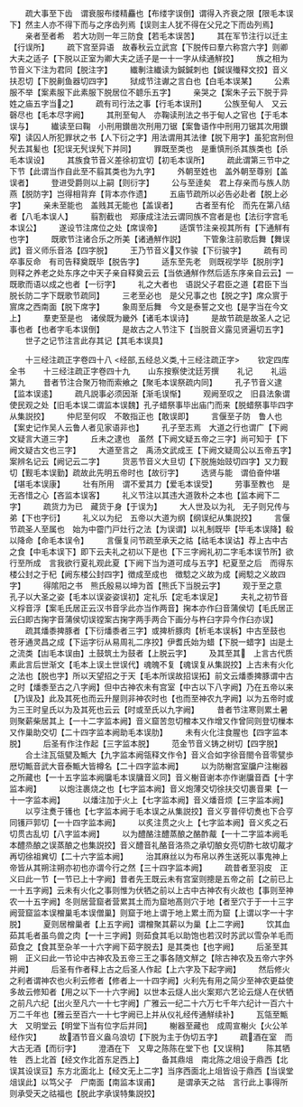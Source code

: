 <!-- { "loadSidebar": true } -->
　　疏大事至下齿　谓衰服布缕精麤也【布缕字误倒】谓得入齐衰之限【限毛本误下】然主人亦不得下而与之序齿列焉【误则主人犹不得在父兄之下而齿列焉】
　　亲者至者希　若大功则一年三防食【若毛本误苦】
　　其在军节注行以迁主【行误所】
　　疏下宫至异语　故春秋云立武宫【下脱传曰羣六称宫六字】则卿大夫之适子【下脱以正室为卿大夫之适子是一十一字从续通觧挍】
　　族之相为节音义下注为君同【脱注字】
　　纎剸注纎读为鍼鍼刺也【鍼误殱释文挍】音义扶忍切【下脱劓鱼器切四字】
　　狱成节注谳之言白也【白毛本误某】
　　公素服不举【案素服下此素服下脱居位不聼乐五字】
　　亲哭之【案朱子云下脱于异姓之庙五字当之】
　　疏有司行法之事【行毛本误刑】
　　公族至甸人　又云磬尽也【毛本尽字阙】
　　其刑至甸人　亦鞠读刑法之书于甸人之官也【于毛本误与】
　　纎读至曰鞠　小刑用鑚凿次刑用刀锯【案鲁语作中刑用刀锯其次用鑚窄】读囚人所犯罪状之书【人下衍之字】用法谓用其法律【脱下用字】虽犯宫刑但髠去其髪也【犯误无髠误髠下并同】
　　罪既至类也　是重慎刑杀其族类也【杀毛本误设】
　　其族食节音义差徐初宜切【初毛本误所】
　　疏此谓第三节中之下节【此谓当作自此至不翦其类也为九字】
　　外朝至姓也　盖外朝至尊别【盖误者】
　　登进受爵则以上嗣【则衍字】
　　公与至逹矣　君上存亲而与族人防燕【脱防字】岂得相背弃【背本亦作遗】
　　五庙节疏所以必告必赴者【脱上必字】
　　亲未至能也　盖贱其无能也【盖误者】
　　古者至有伦　而先在第八结者【八毛本误人】
　　翦割截也　郑康成注法云谓同族不宫者是也【法衍字宫毛本误公】
　　遂设节注席位之处【席误帝】
　　适馔节注亲视其所有【下通觧有也字】
　　既歌节注诸合乐之所美【诸通觧作説】
　　下管象注前歌后舞【舞误武】音义师乐音洛【四字脱】
　　王乃节音义又作骏【下衍骏字】
　　疏有司卒事反命　有司告释奠既毕【脱告字】
　　适东至先老　则既视学毕【脱刖字】则释之养老之处东序之中天子亲自释奠云云【当依通觧作然后适东序亲自云云】一既歌而语以成之也者【一衍字】
　　礼之大者也　语説父子君臣之道【君臣下当脱长防二字下既歌节疏同】
　　三老至必也　是父兄事之也【脱之字】席众賔于賔席之西南面【脱下席字】
　　象周至后舞　今文是泰誓之文也【是字当在今文上】
　　羣吏至是也　诸侯既为畿外【诸毛本误诗】
　　是故节疏是故圣人之记事也者【也者字毛本误倒】
　　是故古之人节注下【当脱音义露见贤遍切五字】
　　世子之记节注言此存其记【其毛本误具】






　　十三经注疏正字卷四十八
<经部,五经总义类,十三经注疏正字>
　　钦定四库全书
　　十三经注疏正字卷四十九
　　山东按察使沈廷芳撰
　　礼记
　　礼运第九
　　昔者节注合聚万物而索飨之【聚毛本误祭疏内同】
　　孔子节音义逮【监本误逺】
　　疏凡説事必须因渐【渐毛误惭】
　　观阙至叹之　旧县法象谓使民观之处【旧毛本误二谓监本误魏】孔子蜡祭事毕出庙门而来【脱蜡祭事毕四字从集説挍】
　　仲尼至何叹　不敢指正也【敢误即】
　　言偃至子防　鲁人也【案史记作吴人云鲁人者见家语非也】
　　孔子至志焉　大道之行也谓广【下阙文疑言大道三字】
　　丘未之逮也　虽然【下阙文疑五帝之三字】尚可知于【下阙文疑古文也三字】
　　大道至言之　禹汤文武成王【下阙文疑周公以五帝五字】案辨名记云【阙记云二字】
　　货恶节音义大旦切【下脱施始豉切四字】又力觐切【觐毛本误勤】疏故此先明五帝时也【故衍字】
　　选贤与能　谓伯奋仲堪【堪毛本误康】
　　壮有所用　谓不爱其力【爱毛本误受】
　　劳事至教也　是无吝惜之心【吝监本误客】
　　礼义节注以其违大道敦朴之本也【监本阙下二字】
　　疏货力为已　藏货于身【于误为】
　　大人世及以为礼　无子则兄传与弟【下也字衍】
　　礼义以为纪　五帝以大道为纲【纲误纪从集説挍】
　　言偃节疏圣人至属也　始为中霤门戸灶行之法【为误谓】以礼制既毕【毕毛本误降】殽以降命【命毛本误令】
　　言偃复问节疏至承天之祜【祜毛本误诂】荐上古中古之食【中毛本误下】即下云夫礼之初以下是也【下三字阙礼初二字毛本误节所】欲行至所成　言我欲行夏礼观此夏【下阙下当为道可成与五字】杞夏至之后　而得东楼公封之于杞【阙东楼公封四字】徴成至成也　徴騐之义故为成【阙騐之义故四字】
　　得隂阳之书　熊氏殷易以坤为首【熊氏下当脱云字】
　　观于至之意　孔子以大圣之姿【毛本以误姿姿误初】定礼乐【定毛本误足】
　　夫礼之初节音义桴音浮【案毛氏居正云汉书音孚此亦当作两音】掬本亦作臼音蒲侯切【毛氏居正云臼即古掬字音蒲侯切误镗案古掬字两手两合下画分与杵臼字异今作臼亦误】
　　疏其燔黍捭豚者【下衍燔黍者三字】或捭析豚肉【析毛本误柝】中古至鼓也　苍牙通灵昌之成【下运字衍从易周礼二序挍】伊耆氏始为蜡【下脱一蜡字】凷是土之流类【凷毛本误由】土鼓筑土为鼓者【上脱云字】
　　及其至其　上言古代质素此言后世渐文【毛本上误土世误代】魂魄不复【魂误复从集説挍】上古未有火化之法也【脱也字】所以天望招之于天【毛本所误故招误拓】前文云燔黍捭豚谓中古之时【燔黍至古之八字阙】但中古神农未有宫室【中古以下八字阙】乃在五帝以来【乃误及】此及其死也而云升屋则非神农时也【也而至神农九字阙】以为五帝时或为三王时皇氏以为及其死也云云【时或至氏以九字阙】
　　昔者节注寒则累土暑则聚薪柴居其上【一十二字监本阙】音义窟苦忽切橧本又作增又作曾同则登切樔本又作巢助交切【二十四字监本阙助毛本误肋】
　　未有火化注食腥也【四字监本脱】
　　后圣有作注作起【三字监本脱】
　　范金节音义铸之树切【四字脱】
　　合土注瓦瓴甓及甒大【九字监本阙瓴释文作令】音义合如字徐音閤令音零甓歩厯切甒音武大音泰甒大皆樽名【二十四字监本阙】
　　以为防榭宫室牖户注榭器之所藏也【一十五字监本阙牖毛本误牗音义同】音义榭音谢本亦作谢牖音酉【十字监本阙】
　　以炮注裹烧之也【七字监本阙】音义炮薄交切徐扶交切裹音果【一十一字监本阙】
　　以燔注加于火上【七字监本阙】音义燔音烦【三字监本阙】
　　以亨注煑于镬也【七字监本阙于毛本误之从集説挍】音义亨普伻切煑也下合亨同镬戸郭切【一十四字监本阙】
　　以炙注贯之火上【七字监本阙】音义炙之石切贯古乱切【八字监本阙】
　　以为醴酪注醴蒸酿之酪酢酨【一十二字监本阙毛本醴烝酿之误蒸酿之也集説挍】音义醴音礼酪音洛烝之承切酿女亮切酢七故切酨才再切徐祖兾切【二十六字监本阙】
　　治其麻丝以为布帛以养生送死以事鬼神上帝皆从其朔注朔亦初也亦谓今行之然【三十四字监本阙】
　　疏昔者至羽皮　正义曰此一节【一节已上十字阙】昔者先王既云未有宫室则摠是五帝之前【之前已上一十五字阙】云未有火化之事则惟为伏牺之前以上古中古神农有火故也【事则至神农一十五字阙】冬则居营窟者营累其土而为窟地髙则穴于地【者至穴于于一十三字阙营窟监本误橧巢毛本误僧巢】则窟于地上谓于地上累土而为窟【上谓以字一十字脱】
　　夏则居橧巢者【上五字阙】谓橧聚其薪以为巢【上二字阙】
　　饮其血茹其毛者虽鸟兽之肉【一十三字阙】则茹食其毛以助饱也若汉时苏武以雪杂羊毛而茹食之【食其至杂羊一十六字阙下茹字脱去】是其类也【也字阙】
　　后圣至其朔　正义曰此一节论中古神农及五帝三王之事各随文觧之【除古神农及五帝六字外并阙】
　　后圣有作者释上古之后圣人作起【上六字及下起字阙】
　　然后修火之利者谓神农也火利云修者【修者上一十四字阙】火利先有用之简少至神农更益使多故云修知者【用之以下一十六字阙】以世本云燧人出火案郑六艺论云燧人在伏牺之前凡六纪【出火至凡六一十七字阙】广雅云一纪二十六万七千年六纪计一百六十万二千年也【雅云至百六一十七字阙已上并从仪礼经传通觧续补】
　　瓦瓴至甒大　又明堂云【明堂下当有位字后并同】
　　榭器至藏也　成周宣榭火【火公羊经作灾】
　　故酒节音义盎乌浪切【下脱为主于伪切五字】
　　疏酒在室　而大古无酒【而衍字】
　　澄酒在下　又卑之陈陈在堂下也【又误稍】
　　陈其牺牲　西上北首【经文作北首东足西上】
　　备其鼎俎　南北陈之俎设于鼎西【北误其设误豆】东方北面北上【经文无上二字】当序西面北上俎皆设于鼎西【当误堂俎误此】以笃父子　尸南面【南监本误甫】
　　是谓承天之祜　言行此上事得所则承受天之祜福也【脱此字承误特集説挍】
